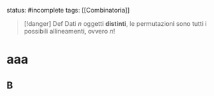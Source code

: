 status: #incomplete
tags: [[Combinatoria]]

> [!danger] Def
> Dati $n$ oggetti **distinti**, le permutazioni sono tutti i possibili allineamenti, ovvero $n!$


# aaa
## B